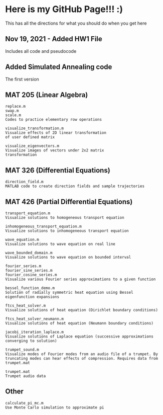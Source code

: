 # Here is my GitHub Page!!! :)
 This has all the directions for what you should do when you get here

## Nov 19, 2021 - Added HW1 File
 Includes all code and pseudocode

## Added Simulated Annealing code
 The first version

## MAT 205 (Linear Algebra)

    replace.m
    swap.m
    scale.m
    Codes to practice elementary row operations
    
    visualize_transformation.m
    Visualize effects of 2D linear transformation
    of user defined matrix
    
    visualize_eigenvectors.m
    Visualize images of vectors under 2x2 matrix
    transformation

## MAT 326 (Differential Equations)

    direction_field.m
    MATLAB code to create direction fields and sample trajectories

## MAT 426 (Partial Differential Equations)
    
    transport_equation.m
    Visualize solutions to homogeneous transport equation
   
    inhomogeneous_transport_equation.m
    Visualize solutions to inhomogeneous transport equation
   
    wave_equation.m
    Visualize solutions to wave equation on real line
   
    wave_bounded_domain.m
    Visualize solutions to wave equation on bounded interval
   
    fourier_series.m
    fourier_sine_series.m
    fourier_cosine_series.m
    Visualize various Fourier series approximations to a given function
   
    bessel_function_demo.m
    Solution of radially symmetric heat equation using Bessel eigenfunction expansions
   
    ftcs_heat_solver.m
    Visualize solutions of heat equation (Dirichlet boundary conditions)
   
    ftcs_heat_solver_neumann.m
    Visualize solutions of heat equation (Neumann boundary conditions)
   
    jacobi_iteration_laplace.m
    Visualize solutions of Laplace equation (successive approximations converging to solution)
   
    trumpet_sound.m
    Visualize modes of Fourier modes from an audio file of a trumpet. By truncating modes can hear effects of compression. Requires data from trumpet.mat
   
    trumpet.mat
    Trumpet audio data
   
## Other

    calculate_pi_mc.m
    Use Monte Carlo simulation to approximate pi
